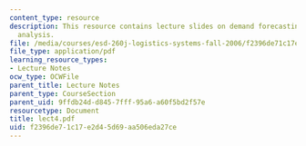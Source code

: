 ```yaml
---
content_type: resource
description: This resource contains lecture slides on demand forecasting and causal
  analysis.
file: /media/courses/esd-260j-logistics-systems-fall-2006/f2396de71c17e2d45d69aa506eda27ce_lect4.pdf
file_type: application/pdf
learning_resource_types:
- Lecture Notes
ocw_type: OCWFile
parent_title: Lecture Notes
parent_type: CourseSection
parent_uid: 9ffdb24d-d845-7fff-95a6-a60f5bd2f57e
resourcetype: Document
title: lect4.pdf
uid: f2396de7-1c17-e2d4-5d69-aa506eda27ce
---
```

